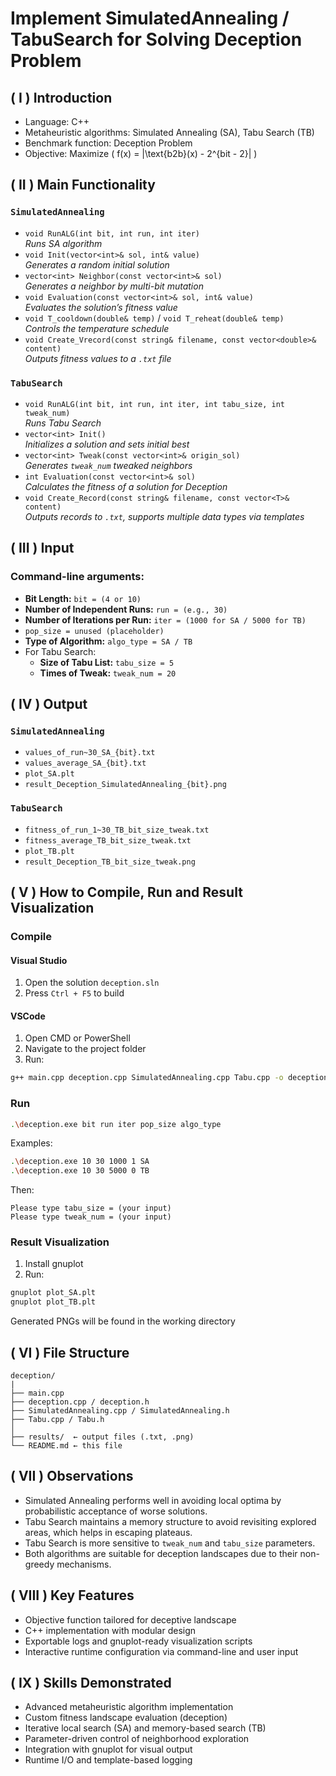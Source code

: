 # Implement SimulatedAnnealing / TabuSearch for Solving Deception Problem

## ( I ) Introduction

- Language: C++
- Metaheuristic algorithms: Simulated Annealing (SA), Tabu Search (TB)
- Benchmark function: Deception Problem
- Objective: Maximize \( f(x) = |\text{b2b}(x) - 2^{bit - 2}| \)

## ( II ) Main Functionality

### `SimulatedAnnealing`

- `void RunALG(int bit, int run, int iter)`  
  *Runs SA algorithm*
- `void Init(vector<int>& sol, int& value)`  
  *Generates a random initial solution*
- `vector<int> Neighbor(const vector<int>& sol)`  
  *Generates a neighbor by multi-bit mutation*
- `void Evaluation(const vector<int>& sol, int& value)`  
  *Evaluates the solution’s fitness value*
- `void T_cooldown(double& temp)` / `void T_reheat(double& temp)`  
  *Controls the temperature schedule*
- `void Create_Vrecord(const string& filename, const vector<double>& content)`  
  *Outputs fitness values to a `.txt` file*

### `TabuSearch`

- `void RunALG(int bit, int run, int iter, int tabu_size, int tweak_num)`  
  *Runs Tabu Search*
- `vector<int> Init()`  
  *Initializes a solution and sets initial best*
- `vector<int> Tweak(const vector<int>& origin_sol)`  
  *Generates `tweak_num` tweaked neighbors*
- `int Evaluation(const vector<int>& sol)`  
  *Calculates the fitness of a solution for Deception*
- `void Create_Record(const string& filename, const vector<T>& content)`  
  *Outputs records to `.txt`, supports multiple data types via templates*

## ( III ) Input

### Command-line arguments:

- **Bit Length:** `bit = (4 or 10)`
- **Number of Independent Runs:** `run = (e.g., 30)`
- **Number of Iterations per Run:** `iter = (1000 for SA / 5000 for TB)`
- `pop_size = unused (placeholder)`
- **Type of Algorithm:** `algo_type = SA / TB`
- For Tabu Search:
  - **Size of Tabu List:** `tabu_size = 5`
  - **Times of Tweak:** `tweak_num = 20`

## ( IV ) Output

### `SimulatedAnnealing`

- `values_of_run~30_SA_{bit}.txt`
- `values_average_SA_{bit}.txt`
- `plot_SA.plt`
- `result_Deception_SimulatedAnnealing_{bit}.png`

### `TabuSearch`

- `fitness_of_run_1~30_TB_bit_size_tweak.txt`
- `fitness_average_TB_bit_size_tweak.txt`
- `plot_TB.plt`
- `result_Deception_TB_bit_size_tweak.png`

## ( V ) How to Compile, Run and Result Visualization

### Compile

#### Visual Studio

1. Open the solution `deception.sln`
2. Press `Ctrl + F5` to build

#### VSCode

1. Open CMD or PowerShell
2. Navigate to the project folder
3. Run:
```bash
g++ main.cpp deception.cpp SimulatedAnnealing.cpp Tabu.cpp -o deception.exe
```

### Run

```bash
.\deception.exe bit run iter pop_size algo_type
```
Examples:
```bash
.\deception.exe 10 30 1000 1 SA
.\deception.exe 10 30 5000 0 TB
```
Then:
```
Please type tabu_size = (your input)
Please type tweak_num = (your input)
```

### Result Visualization

1. Install gnuplot
2. Run:
```bash
gnuplot plot_SA.plt
gnuplot plot_TB.plt
```
Generated PNGs will be found in the working directory

## ( VI ) File Structure

```
deception/
|
├── main.cpp
├── deception.cpp / deception.h
├── SimulatedAnnealing.cpp / SimulatedAnnealing.h
├── Tabu.cpp / Tabu.h
│
├── results/  ← output files (.txt, .png)
└── README.md ← this file
```

## ( VII ) Observations
- Simulated Annealing performs well in avoiding local optima by probabilistic acceptance of worse solutions.
- Tabu Search maintains a memory structure to avoid revisiting explored areas, which helps in escaping plateaus.
- Tabu Search is more sensitive to `tweak_num` and `tabu_size` parameters.
- Both algorithms are suitable for deception landscapes due to their non-greedy mechanisms.

## ( VIII ) Key Features
- Objective function tailored for deceptive landscape
- C++ implementation with modular design
- Exportable logs and gnuplot-ready visualization scripts
- Interactive runtime configuration via command-line and user input

## ( IX ) Skills Demonstrated
- Advanced metaheuristic algorithm implementation
- Custom fitness landscape evaluation (deception)
- Iterative local search (SA) and memory-based search (TB)
- Parameter-driven control of neighborhood exploration
- Integration with gnuplot for visual output
- Runtime I/O and template-based logging

